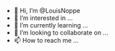 - 👋 Hi, I’m @LouisNoppe
- 👀 I’m interested in ...
- 🌱 I’m currently learning ...
- 💞️ I’m looking to collaborate on ...
- 📫 How to reach me ...

<!---
LouisNoppe/LouisNoppe is a ✨ special ✨ repository because its `README.md` (this file) appears on your GitHub profile.
You can click the Preview link to take a look at your changes.
--->
